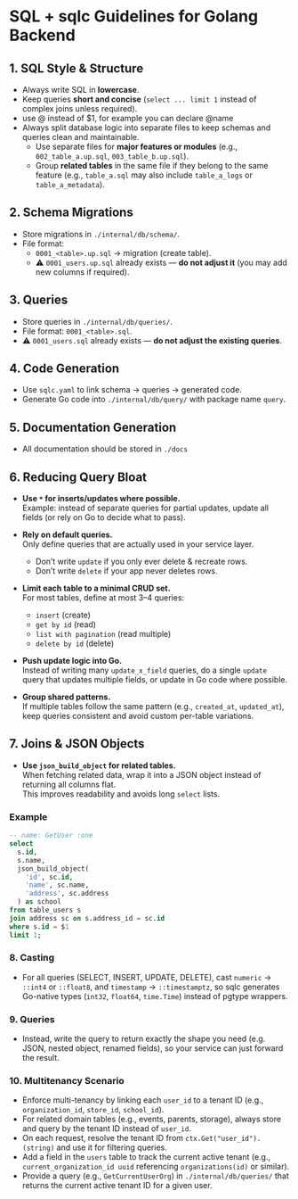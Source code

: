 # SQL + sqlc Guidelines for Golang Backend

## 1. SQL Style & Structure

- Always write SQL in **lowercase**.
- Keep queries **short and concise** (`select ... limit 1` instead of complex joins unless required).
- use @ instead of $1, for example you can declare @name
- Always split database logic into separate files to keep schemas and queries clean and maintainable.
  - Use separate files for **major features or modules** (e.g., `002_table_a.up.sql`, `003_table_b.up.sql`).
  - Group **related tables** in the same file if they belong to the same feature (e.g., `table_a.sql` may also include `table_a_logs` or `table_a_metadata`).

## 2. Schema Migrations

- Store migrations in `./internal/db/schema/`.
- File format:
  - `0001_<table>.up.sql` → migration (create table).
  - ⚠️ `0001_users.up.sql` already exists — **do not adjust it** (you may add new columns if required).

## 3. Queries

- Store queries in `./internal/db/queries/`.
- File format: `0001_<table>.sql`.
- ⚠️ `0001_users.sql` already exists — **do not adjust the existing queries**.

## 4. Code Generation

- Use `sqlc.yaml` to link schema → queries → generated code.
- Generate Go code into `./internal/db/query/` with package name `query`.

## 5. Documentation Generation

- All documentation should be stored in `./docs`

## 6. Reducing Query Bloat

- **Use `*` for inserts/updates where possible.**  
  Example: instead of separate queries for partial updates, update all fields (or rely on Go to decide what to pass).

- **Rely on default queries.**  
  Only define queries that are actually used in your service layer.

  - Don’t write `update` if you only ever delete & recreate rows.
  - Don’t write `delete` if your app never deletes rows.

- **Limit each table to a minimal CRUD set.**  
  For most tables, define at most 3–4 queries:

  - `insert` (create)
  - `get by id` (read)
  - `list with pagination` (read multiple)
  - `delete by id` (delete)

- **Push update logic into Go.**  
  Instead of writing many `update_x_field` queries, do a single `update` query that updates multiple fields, or update in Go code where possible.

- **Group shared patterns.**  
  If multiple tables follow the same pattern (e.g., `created_at`, `updated_at`), keep queries consistent and avoid custom per-table variations.

## 7. Joins & JSON Objects

- **Use `json_build_object` for related tables.**  
  When fetching related data, wrap it into a JSON object instead of returning all columns flat.  
  This improves readability and avoids long `select` lists.

### Example

```sql
-- name: GetUser :one
select
  s.id,
  s.name,
  json_build_object(
    'id', sc.id,
    'name', sc.name,
    'address', sc.address
  ) as school
from table_users s
join address sc on s.address_id = sc.id
where s.id = $1
limit 1;
```

### 8. Casting

- For all queries (SELECT, INSERT, UPDATE, DELETE), cast `numeric` → `::int4` or `::float8`, and `timestamp` → `::timestamptz`, so sqlc generates Go-native types (`int32`, `float64`, `time.Time`) instead of pgtype wrappers.

### 9. Queries

- Instead, write the query to return exactly the shape you need (e.g. JSON, nested object, renamed fields), so your service can just forward the result.

### 10. Multitenancy Scenario

- Enforce multi-tenancy by linking each `user_id` to a tenant ID (e.g., `organization_id`, `store_id`, `school_id`).
- For related domain tables (e.g., events, parents, storage), always store and query by the tenant ID instead of `user_id`.
- On each request, resolve the tenant ID from `ctx.Get("user_id").(string)` and use it for filtering queries.
- Add a field in the `users` table to track the current active tenant (e.g., `current_organization_id uuid` referencing `organizations(id)` or similar).
- Provide a query (e.g., `GetCurrentUserOrg`) in `./internal/db/queries/` that returns the current active tenant ID for a given user.
